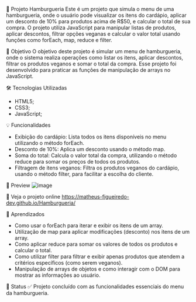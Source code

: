 🍔 Projeto Hamburgueria
Este é um projeto que simula o menu de uma hamburgueria, onde o usuário pode visualizar os itens do cardápio, aplicar um desconto de 10% para produtos acima de R$50, e calcular o total de sua compra. O projeto utiliza JavaScript para manipular listas de produtos, aplicar descontos, filtrar opções veganas e calcular o valor total usando funções como forEach, map, reduce e filter.

📌 Objetivo
O objetivo deste projeto é simular um menu de hamburgueria, onde o sistema realiza operações como listar os itens, aplicar descontos, filtrar os produtos veganos e somar o total da compra. Esse projeto foi desenvolvido para praticar as funções de manipulação de arrays no JavaScript.

🛠️ Tecnologias Utilizadas
- HTML5;
- CSS3;
- JavaScript;

💡 Funcionalidades
- Exibição do cardápio: Lista todos os itens disponíveis no menu utilizando o método forEach.
- Desconto de 10%: Aplica um desconto usando o método map.
- Soma do total: Calcula o valor total da compra, utilizando o método reduce para somar os preços de todos os produtos.
- Filtragem de itens veganos: Filtra os produtos veganos do cardápio, usando o método filter, para facilitar a escolha do cliente.

📸 Preview
![image](https://github.com/user-attachments/assets/12abe222-6f6c-4b0e-a6bd-a634a51888eb)

🔗 Veja o projeto online https://matheus-figueiredo-dev.github.io/Hamburgueria/

🧠 Aprendizados
- Como usar o forEach para iterar e exibir os itens de um array.
- Utilização de map para aplicar modificações (desconto) nos itens de um array.
- Como aplicar reduce para somar os valores de todos os produtos e calcular o total.
- Como utilizar filter para filtrar e exibir apenas produtos que atendem a critérios específicos (como serem veganos).
- Manipulação de arrays de objetos e como interagir com o DOM para mostrar as informações ao usuário.

📍 Status
✅ Projeto concluído com as funcionalidades essenciais do menu da hamburgueria.
